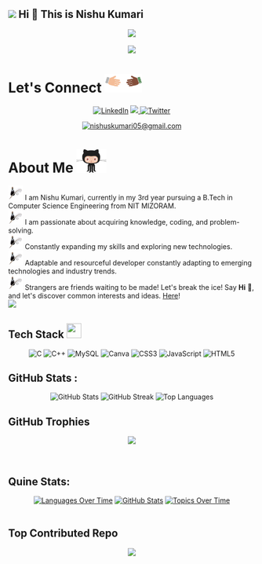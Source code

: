 <h2><img src="https://media.giphy.com/media/l1BgRvzvyk92jcQ9O/giphy.gif" width="50">  Hi  👋 This is Nishu Kumari </h2>

<p align="center">
 <a href="https://github.com/Nishusk/readme-typing-svg">
  <img src="https://readme-typing-svg.herokuapp.com/?lines=Welcome%20to%20My%20profile!👋;Front-end%20Developer%20👩‍💻;Building%20responsive%20websites%20📱;Excited%20to%20explore%20web%20development%20frameworks%20🚀;Always%20Eager%20to%20learn%20new%20things%20📚;Enthusiastic%20problem%20solver%20💡;Passionate%20about%20coding%20💻&font=Fira%20Code&center=true&width=630&height=45&color=A52A2A&vCenter=true&size=22">
</a>
</p>
<div align="center">    
                  
[![](https://visitcount.itsvg.in/api?id=Nishusk&label=Profile%20Views&color=12&icon=0&pretty=false)](https://visitcount.itsvg.in)

<!-- https://quotes-github-readme.vercel.app/api?type=horizontal&theme=radical -->
</div>  

# Let's Connect <img src="./img/handshake.gif" height="38px">
<div align="center">
 
 [![LinkedIn](https://img.shields.io/badge/LinkedIn-%230077B5.svg?logo=linkedin&logoColor=white)](https://www.linkedin.com/in/nishu-k-b7b34621a/)
  <a href="https://github.com/Nishusk" target="_blank">
<img src="https://img.shields.io/badge/GitHub-100000?style=for-the-badge&logo=github&logoColor=white"/>
</a>
[![Twitter](https://img.shields.io/badge/Twitter-%231DA1F2.svg?logo=Twitter&logoColor=white)](https://twitter.com/Nishusk05?t=QuTS5y4NNoFHpjdx9tNrnQ&s=09) 

<a href="mailto:nishuskumari05@gmail.com" target="_blank">
<img src="https://img.shields.io/badge/Gmail-D14836?style=for-the-badge&logo=gmail&logoColor=white" alt=nishuskumari05@gmail.com />
</a>
</div>

# About Me <img src="./img/about.gif" height="48px">

<img src="https://github.com/Nishusk/Nishusk/blob/main/img/pen.png" width="30" height="30"> I am Nishu Kumari, currently in my 3rd year pursuing a B.Tech in Computer Science Engineering from NIT MIZORAM.
<br />
<img src="https://github.com/Nishusk/Nishusk/blob/main/img/pen.png" width="30" height="30"> I am passionate about acquiring knowledge, coding, and problem-solving.
<br />
<img src="https://github.com/Nishusk/Nishusk/blob/main/img/pen.png" width="30" height="30"> Constantly expanding my skills and exploring new technologies.
<br />
<img src="https://github.com/Nishusk/Nishusk/blob/main/img/pen.png" width="30" height="30"> Adaptable and resourceful developer constantly adapting to emerging technologies and industry trends.
<br />
<img src="https://github.com/Nishusk/Nishusk/blob/main/img/pen.png" width="30" height="30"> Strangers are friends waiting to be made! Let's break the ice! Say **Hi** 👋, and let's discover common interests and ideas. [Here](https://www.linkedin.com/in/nishu-k-b7b34621a/)!
<br />
<img src="https://user-images.githubusercontent.com/73097560/115834477-dbab4500-a447-11eb-908a-139a6edaec5c.gif">



## Tech Stack <img src = "https://media3.giphy.com/media/3oKIPoIRrJDteB2Rc4/giphy.gif" width = "30" height = "30">
<div align="center">

![C](https://img.shields.io/badge/c-%2300599C.svg?style=for-the-badge&logo=c&logoColor=white) ![C++](https://img.shields.io/badge/c++-%2300599C.svg?style=for-the-badge&logo=c%2B%2B&logoColor=white) ![MySQL](https://img.shields.io/badge/mysql-%2300f.svg?style=for-the-badge&logo=mysql&logoColor=white) ![Canva](https://img.shields.io/badge/Canva-%2300C4CC.svg?style=for-the-badge&logo=Canva&logoColor=white)  ![CSS3](https://img.shields.io/badge/css3-%231572B6.svg?style=for-the-badge&logo=css3&logoColor=white) ![JavaScript](https://img.shields.io/badge/javascript-%23323330.svg?style=for-the-badge&logo=javascript&logoColor=%23F7DF1E) ![HTML5](https://img.shields.io/badge/html5-%23E34F26.svg?style=for-the-badge&logo=html5&logoColor=white)

</div>


## GitHub Stats :
<div align="center">
  <img src="https://github-readme-stats.vercel.app/api?username=Nishusk&theme=dark-blue&hide_border=false&include_all_commits=false&count_private=true&bg_color=121212" alt="GitHub Stats" />
  <img src="https://github-readme-streak-stats.herokuapp.com/?user=Nishusk&theme=dark&hide_border=false" alt="GitHub Streak" />
  <img src="https://github-readme-stats.vercel.app/api/top-langs/?username=Nishusk&theme=dark&hide_border=false&include_all_commits=false&count_private=true&layout=compact" alt="Top Languages" />
</div>


## GitHub Trophies
<div align="center">

![](https://github-trophies.vercel.app/?username=Nishusk&theme=onedark&no-frame=true&no-bg=true&margin-w=4
)
 
</div>

<br>

## Quine Stats:
<div align="center">
  <a href="https://stats.quine.sh/Nishusk/languages-over-time?theme=dark"><img src="https://stats.quine.sh/Nishusk/languages-over-time?theme=dark" alt="Languages Over Time" width="400" /></a>
  <a href="https://stats.quine.sh/Nishusk/github?theme=dark"><img src="https://stats.quine.sh/Nishusk/github?theme=dark" alt="GitHub Stats" width="250" /></a>
  <a href="https://stats.quine.sh/Nishusk/topics-over-time?theme=dark"><img src="https://stats.quine.sh/Nishusk/topics-over-time?theme=dark" alt="Topics Over Time" width="350" /></a>
</div>


<br>

## Top Contributed Repo
<div align="center">

![](https://github-contributor-stats.vercel.app/api?username=Nishusk&limit=5&theme=dark&combine_all_yearly_contributions=true)


